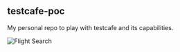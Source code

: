 ## testcafe-poc

My personal repo to play with testcafe and its capabilities.

![Flight Search](https://github.com/Avinger27/testcafe-poc/workflows/Flight%20Search/badge.svg?branch=master)